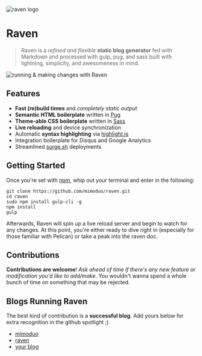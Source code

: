 ![raven logo](https://image.prntscr.com/image/0cI781sNT1KgO53d6CWfdQ.png)

# Raven

> Raven is a *refined and flexible* **static blog generator** fed with Markdown and processed with gulp, pug, and sass built with lightning, simplicity, and awesomeness in mind.

![running & making changes with Raven](https://media.giphy.com/media/3oge8exdRyvOPDNSYo/giphy.gif)

## Features

* **Fast (re)build times** and *completely static output*
* **Semantic HTML boilerplate** written in [Pug](https://github.com/pugjs/pug)
* **Theme-able CSS boilerplate** written in [Sass](http://sass-lang.com/guide)
* **Live reloading** and device synchronization
* Automatic **syntax highlighting** via [highlight.js](https://highlightjs.org/)
* Integration boilerplate for Disqus and Google Analytics
* Streamlined [surge.sh](http://surge.sh/help/getting-started-with-surge) deployments

## Getting Started

Once you're set with [npm](https://nodejs.org/en/), whip out your terminal and enter in the following:

```ssh
git clone https://github.com/mimoduo/raven.git
cd raven
sudo npm install gulp-cli -g
npm install
gulp
```

Afterwards, Raven will spin up a live reload server and begin to watch for any changes. At this point, you're either ready to dive right in (especially for those familiar with Pelican) or take a peak into the raven doc.

## Contributions

**Contributions are welcome**! *Ask ahead of time if there's any new feature or modification you'd like to add/make*. You wouldn't wanna spend a whole bunch of time on something that may be rejected.

## Blogs Running Raven

The best kind of contribution is a **successful blog**. Add yours below for extra recognition in the github spotlight ;)

* [mimoduo](http://mimoduo.surge.sh/)
* [raven](http://raven.surge.sh/)
* [your blog](#)
